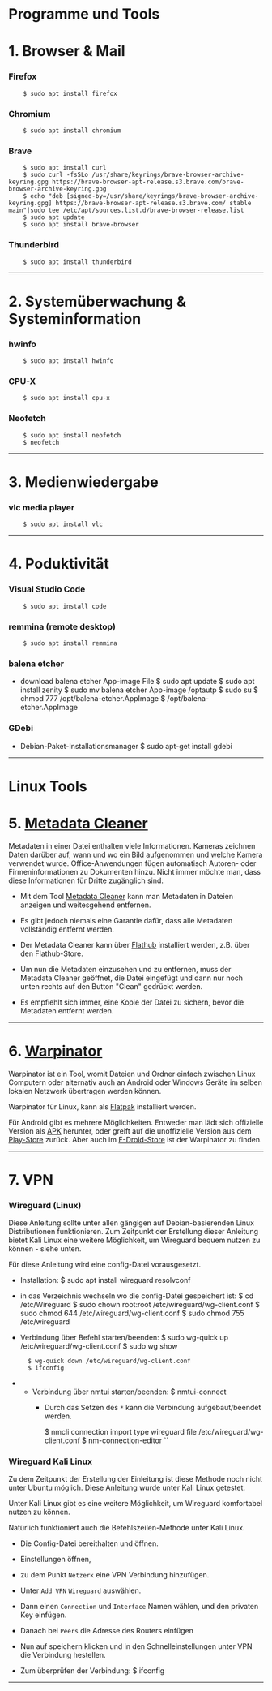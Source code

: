 # Programme und Tools


# 1. Browser & Mail

### Firefox
        $ sudo apt install firefox

### Chromium 
        $ sudo apt install chromium

### Brave
        $ sudo apt install curl
        $ sudo curl -fsSLo /usr/share/keyrings/brave-browser-archive-keyring.gpg https://brave-browser-apt-release.s3.brave.com/brave-browser-archive-keyring.gpg
        $ echo "deb [signed-by=/usr/share/keyrings/brave-browser-archive-keyring.gpg] https://brave-browser-apt-release.s3.brave.com/ stable main"|sudo tee /etc/apt/sources.list.d/brave-browser-release.list
        $ sudo apt update
        $ sudo apt install brave-browser

### Thunderbird
        $ sudo apt install thunderbird

----------------------------------------------------------------------------------------------------------------


# 2. Systemüberwachung & Systeminformation


### hwinfo
        $ sudo apt install hwinfo

### CPU-X
        $ sudo apt install cpu-x

### Neofetch
        $ sudo apt install neofetch
        $ neofetch

----------------------------------------------------------------------------------------------------------------


# 3. Medienwiedergabe

### vlc media player
        $ sudo apt install vlc

----------------------------------------------------------------------------------------------------------------


# 4. Poduktivität

### Visual Studio Code
        $ sudo apt install code

### remmina (remote desktop)
        $ sudo apt install remmina

### balena etcher
  - download balena etcher App-image File 
        $ sudo apt update
        $ sudo apt install zenity
        $ sudo mv balena etcher App-image /optautp
        $ sudo su
        $ chmod 777 /opt/balena-etcher.AppImage
        $ /opt/balena-etcher.AppImage

### GDebi
- Debian-Paket-Installationsmanager
        $ sudo apt-get install gdebi 


----------------------------------------------------------------------------------------------------------------



# Linux Tools


# 5. [Metadata Cleaner](https://flathub.org/apps/fr.romainvigier.MetadataCleaner)


Metadaten in einer Datei enthalten viele Informationen.
Kameras zeichnen Daten darüber auf, wann und wo ein Bild aufgenommen und welche Kamera verwendet wurde. 
Office-Anwendungen fügen automatisch Autoren- oder Firmeninformationen zu Dokumenten hinzu. 
Nicht immer möchte man, dass diese Informationen für Dritte zugänglich sind.


- Mit dem Tool [Metadata Cleaner](https://metadatacleaner.romainvigier.fr/) kann man Metadaten in Dateien anzeigen und weitesgehend entfernen.


- Es gibt jedoch niemals eine Garantie dafür, dass alle Metadaten vollständig entfernt werden.


- Der Metadata Cleaner kann über [Flathub](https://flathub.org/apps/fr.romainvigier.MetadataCleaner) installiert werden, z.B. über den Flathub-Store.


- Um nun die Metadaten einzusehen und zu entfernen, muss der Metadata Cleaner geöffnet,
die Datei eingefügt und dann nur noch unten rechts auf den Button "Clean" gedrückt werden.


- Es empfiehlt sich immer, eine Kopie der Datei zu sichern, bevor die Metadaten entfernt werden.


----------------------------------------------------------------------------------------------------------------

# 6. [Warpinator](https://warpinator.com/)

Warpinator ist ein Tool, womit Dateien und Ordner einfach zwischen Linux Computern oder alternativ auch an Android oder Windows Geräte im selben lokalen Netzwerk übertragen werden können.

Warpinator für Linux, kann als [Flatpak](https://flathub.org/apps/org.x.Warpinator) installiert werden.

Für Android gibt es mehrere Möglichkeiten. Entweder man lädt sich offizielle Version als [APK](https://warpinator.com/) herunter, oder greift auf die unoffizielle Version aus dem [Play-Store](https://play.google.com/store/apps/details?id=slowscript.warpinator) zurück.
Aber auch im [F-Droid-Store](https://f-droid.org/de/packages/slowscript.warpinator/) ist der Warpinator zu finden.


----------------------------------------------------------------------------------------------------------------

# 7. VPN

### Wireguard (Linux)

Diese Anleitung sollte unter allen gängigen auf Debian-basierenden Linux Distributionen funktionieren.
Zum Zeitpunkt der Erstellung dieser Anleitung bietet Kali Linux eine weitere Möglichkeit, um Wireguard bequem nutzen zu können - siehe unten. 

Für diese Anleitung wird eine config-Datei vorausgesetzt.


- Installation:
        $ sudo apt install wireguard resolvconf

- in das Verzeichnis wechseln wo die config-Datei gespeichert ist:
        $ cd /etc/Wireguard
		$ sudo chown root:root /etc/wireguard/wg-client.conf
		$ sudo chmod 644 /etc/wireguard/wg-client.conf
		$ sudo chmod 755 /etc/wireguard

- Verbindung über Befehl starten/beenden:
        $ sudo wg-quick up /etc/wireguard/wg-client.conf
        $ sudo wg show

        $ wg-quick down /etc/wireguard/wg-client.conf
        $ ifconfig

- - Verbindung über nmtui starten/beenden:
        $ nmtui-connect
    - Durch das Setzen des `*` kann die Verbindung aufgebaut/beendet werden.


        $ nmcli connection import type wireguard file /etc/wireguard/wg-client.conf
        $ nm-connection-editor
        ``

### Wireguard Kali Linux

Zu dem Zeitpunkt der Erstellung der Einleitung ist diese Methode noch nicht unter Ubuntu möglich.
Diese Anleitung wurde unter Kali Linux getestet.


Unter Kali Linux gibt es eine weitere Möglichkeit, um Wireguard komfortabel nutzen zu können.

Natürlich funktioniert auch die Befehlszeilen-Methode unter Kali Linux.


- Die Config-Datei bereithalten und öffnen.
- Einstellungen öffnen,
- zu dem Punkt `Netzerk` eine VPN Verbindung hinzufügen.
- Unter `Add VPN` `Wireguard` auswählen.
- Dann einen `Connection` und `Interface` Namen wählen, und den privaten Key einfügen.
- Danach bei `Peers` die Adresse des Routers einfügen
- Nun auf speichern klicken und in den Schnelleinstellungen unter VPN die Verbindung hestellen.

- Zum überprüfen der Verbindung:
        $ ifconfig

----------------------------------------------------------------------------------------------------------------
